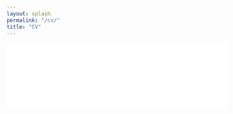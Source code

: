 ```yaml
---
layout: splash
permalink: "/cv/"
title: "CV"
---
```


<iframe src="/assets/pdfjs/web/viewer.html?file=/assets/pdf/cv_sangjoonlee.pdf#page=1&pagemode=none" style="width:100%; border:none; margin:0; padding:0; overflow:hidden; z-index:999999;" id="cvframe">
    Your browser doesn't support iframes
</iframe>